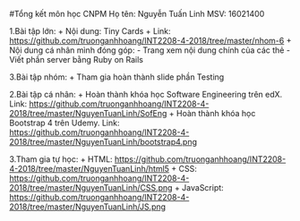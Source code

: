 ﻿#Tổng kết môn học CNPM Họ tên: Nguyễn Tuấn Linh MSV: 16021400

1.Bài tập lớn: 
    + Nội dung: Tiny Cards 
    + Link: https://github.com/truonganhhoang/INT2208-4-2018/tree/master/nhom-6
    + Nội dung cá nhân mình đóng góp:
	- Trang xem nội dung chính của các thẻ
	- Viết phần server bằng Ruby on Rails

3.Bài tập nhóm: + Tham gia hoàn thành slide phần Testing

2.Bài tập cá nhân: 
    + Hoàn thành khóa học Software Engineering trên edX. Link: https://github.com/truonganhhoang/INT2208-4-2018/tree/master/NguyenTuanLinh/SofEng
    + Hoàn thành khóa học Bootstrap 4 trên Udemy. Link: https://github.com/truonganhhoang/INT2208-4-2018/tree/master/NguyenTuanLinh/bootstrap4.png

3.Tham gia tự học: 
    + HTML: https://github.com/truonganhhoang/INT2208-4-2018/tree/master/NguyenTuanLinh/html5 
    + CSS: https://github.com/truonganhhoang/INT2208-4-2018/tree/master/NguyenTuanLinh/CSS.png 
    + JavaScript: https://github.com/truonganhhoang/INT2208-4-2018/tree/master/NguyenTuanLinh/JS.png 
